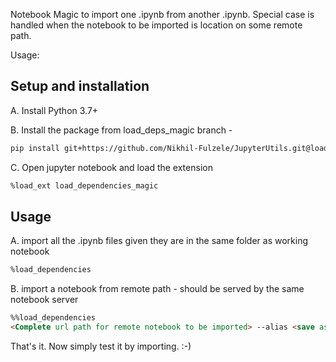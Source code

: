 Notebook Magic to import one .ipynb from another .ipynb. Special case is handled when the notebook to be imported is location on some remote path.

Usage:

## Setup and installation
A. Install Python 3.7+

B. Install the package from load_deps_magic branch - 
```bash
pip install git+https://github.com/Nikhil-Fulzele/JupyterUtils.git@load_deps_magic#subdirectory=load_dependencies_magic
```

C. Open jupyter notebook and load the extension
```markdown
%load_ext load_dependencies_magic
```

## Usage
A. import all the .ipynb files given they are in the same folder as working notebook
```markdown
%load_dependencies
```

B. import a notebook from remote path - should be served by the same notebook server
```markdown
%%load_dependencies
<Complete url path for remote notebook to be imported> --alias <save as>
```

That's it. Now simply test it by importing. :-)
